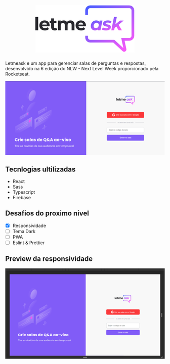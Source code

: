 <h1 align="center">
  <img src="./src/assets/images/logo.svg"/>
</h1>
Letmeask e um app para gerenciar salas de perguntas e respostas, desenvolvido na 6 edição do NLW - Next Level Week proporcionado pela Rocketseat.

![Home](./.github/home-2021-06-25.png)
## Tecnlogias ultilizadas
- React
- Sass
- Typescript
- Firebase

## Desafios do proximo nivel

- [x] Responsividade
- [ ] Tema Dark
- [ ] PWA
- [ ] Eslint & Prettier

## Preview da responsividade
![Home](./.github/responsive-2021-06-25.gif)